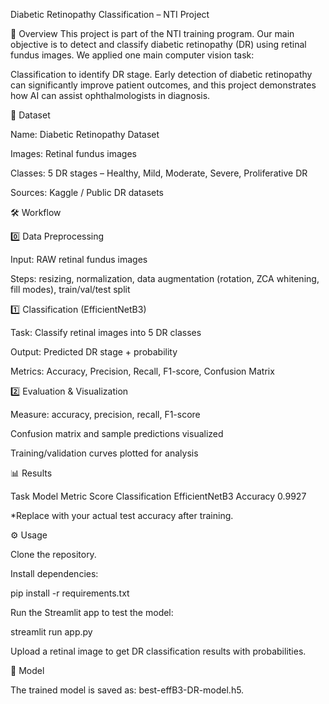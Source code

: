 Diabetic Retinopathy Classification – NTI Project

📌 Overview
This project is part of the NTI training program.
Our main objective is to detect and classify diabetic retinopathy (DR) using retinal fundus images.
We applied one main computer vision task:

Classification to identify DR stage. Early detection of diabetic retinopathy can significantly improve patient outcomes, and this project demonstrates how AI can assist ophthalmologists in diagnosis.

📂 Dataset

Name: Diabetic Retinopathy Dataset

Images: Retinal fundus images

Classes: 5 DR stages – Healthy, Mild, Moderate, Severe, Proliferative DR

Sources: Kaggle / Public DR datasets

🛠 Workflow

0️⃣ Data Preprocessing

Input: RAW retinal fundus images

Steps: resizing, normalization, data augmentation (rotation, ZCA whitening, fill modes), train/val/test split

1️⃣ Classification (EfficientNetB3)

Task: Classify retinal images into 5 DR classes

Output: Predicted DR stage + probability

Metrics: Accuracy, Precision, Recall, F1-score, Confusion Matrix

2️⃣ Evaluation & Visualization

Measure: accuracy, precision, recall, F1-score

Confusion matrix and sample predictions visualized

Training/validation curves plotted for analysis

📊 Results

Task	Model	Metric	Score
Classification	EfficientNetB3	Accuracy	0.9927

*Replace with your actual test accuracy after training.

⚙️ Usage

Clone the repository.

Install dependencies:

pip install -r requirements.txt


Run the Streamlit app to test the model:

streamlit run app.py


Upload a retinal image to get DR classification results with probabilities.

💾 Model

The trained model is saved as: best-effB3-DR-model.h5.